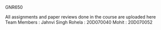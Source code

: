 GNR650

All assignments and paper reviews done in the course are uploaded here
Team Members :
Jahnvi Singh Rohela : 20D070040
Mohit : 20D070052
